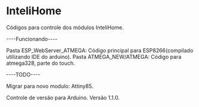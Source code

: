 # InteliHome
Códigos para controle dos módulos InteliHome.

----Funcionando----

Pasta ESP_WebServer_ATMEGA: Código principal para ESP8266(compilado utilizando IDE do arduino).
Pasta ATMEGA_NEW/ATMEGA: Código para atmega328, parte do touch.

----TODO----

Migrar para novo modulo: Attiny85.

Controle de versão para Arduino.
Versão 1.1.0.
